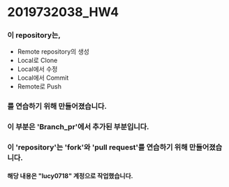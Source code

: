 # 2019732038_HW4

### 이 repository는,
- Remote repository의 생성
- Local로 Clone
- Local에서 수정
- Local에서 Commit
- Remote로 Push  
### 를 연습하기 위해 만들어졌습니다.  
### 이 부분은 'Branch_pr'에서 추가된 부분입니다.

### 이 'repository'는 'fork'와 'pull request'를 연습하기 위해 만들어졌습니다. 
#### 해당 내용은 "lucy0718" 계정으로 작업했습니다.